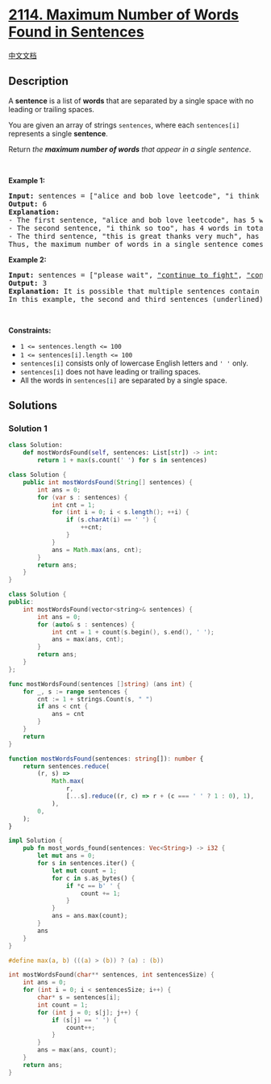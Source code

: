 # [2114. Maximum Number of Words Found in Sentences](https://leetcode.com/problems/maximum-number-of-words-found-in-sentences)

[中文文档](/solution/2100-2199/2114.Maximum%20Number%20of%20Words%20Found%20in%20Sentences/README.md)

## Description

<p>A <strong>sentence</strong> is a list of <strong>words</strong> that are separated by a single space&nbsp;with no leading or trailing spaces.</p>

<p>You are given an array of strings <code>sentences</code>, where each <code>sentences[i]</code> represents a single <strong>sentence</strong>.</p>

<p>Return <em>the <strong>maximum number of words</strong> that appear in a single sentence</em>.</p>

<p>&nbsp;</p>
<p><strong class="example">Example 1:</strong></p>

<pre>
<strong>Input:</strong> sentences = [&quot;alice and bob love leetcode&quot;, &quot;i think so too&quot;, <u>&quot;this is great thanks very much&quot;</u>]
<strong>Output:</strong> 6
<strong>Explanation:</strong> 
- The first sentence, &quot;alice and bob love leetcode&quot;, has 5 words in total.
- The second sentence, &quot;i think so too&quot;, has 4 words in total.
- The third sentence, &quot;this is great thanks very much&quot;, has 6 words in total.
Thus, the maximum number of words in a single sentence comes from the third sentence, which has 6 words.
</pre>

<p><strong class="example">Example 2:</strong></p>

<pre>
<strong>Input:</strong> sentences = [&quot;please wait&quot;, <u>&quot;continue to fight&quot;</u>, <u>&quot;continue to win&quot;</u>]
<strong>Output:</strong> 3
<strong>Explanation:</strong> It is possible that multiple sentences contain the same number of words. 
In this example, the second and third sentences (underlined) have the same number of words.
</pre>

<p>&nbsp;</p>
<p><strong>Constraints:</strong></p>

<ul>
	<li><code>1 &lt;= sentences.length &lt;= 100</code></li>
	<li><code>1 &lt;= sentences[i].length &lt;= 100</code></li>
	<li><code>sentences[i]</code> consists only of lowercase English letters and <code>&#39; &#39;</code> only.</li>
	<li><code>sentences[i]</code> does not have leading or trailing spaces.</li>
	<li>All the words in <code>sentences[i]</code> are separated by a single space.</li>
</ul>

## Solutions

### Solution 1

<!-- tabs:start -->

```python
class Solution:
    def mostWordsFound(self, sentences: List[str]) -> int:
        return 1 + max(s.count(' ') for s in sentences)
```

```java
class Solution {
    public int mostWordsFound(String[] sentences) {
        int ans = 0;
        for (var s : sentences) {
            int cnt = 1;
            for (int i = 0; i < s.length(); ++i) {
                if (s.charAt(i) == ' ') {
                    ++cnt;
                }
            }
            ans = Math.max(ans, cnt);
        }
        return ans;
    }
}
```

```cpp
class Solution {
public:
    int mostWordsFound(vector<string>& sentences) {
        int ans = 0;
        for (auto& s : sentences) {
            int cnt = 1 + count(s.begin(), s.end(), ' ');
            ans = max(ans, cnt);
        }
        return ans;
    }
};
```

```go
func mostWordsFound(sentences []string) (ans int) {
	for _, s := range sentences {
		cnt := 1 + strings.Count(s, " ")
		if ans < cnt {
			ans = cnt
		}
	}
	return
}
```

```ts
function mostWordsFound(sentences: string[]): number {
    return sentences.reduce(
        (r, s) =>
            Math.max(
                r,
                [...s].reduce((r, c) => r + (c === ' ' ? 1 : 0), 1),
            ),
        0,
    );
}
```

```rust
impl Solution {
    pub fn most_words_found(sentences: Vec<String>) -> i32 {
        let mut ans = 0;
        for s in sentences.iter() {
            let mut count = 1;
            for c in s.as_bytes() {
                if *c == b' ' {
                    count += 1;
                }
            }
            ans = ans.max(count);
        }
        ans
    }
}
```

```c
#define max(a, b) (((a) > (b)) ? (a) : (b))

int mostWordsFound(char** sentences, int sentencesSize) {
    int ans = 0;
    for (int i = 0; i < sentencesSize; i++) {
        char* s = sentences[i];
        int count = 1;
        for (int j = 0; s[j]; j++) {
            if (s[j] == ' ') {
                count++;
            }
        }
        ans = max(ans, count);
    }
    return ans;
}
```

<!-- tabs:end -->

<!-- end -->
